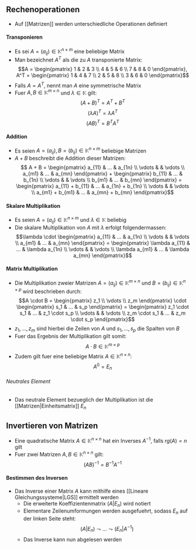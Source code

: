 ## Rechenoperationen
- Auf [[Matrizen]] werden unterschiedliche Operationen definiert
#### Transponieren
- Es sei $A = (a_{ij}) \in \mathbb{K}^{n \times m}$ eine beliebige Matrix
- Man bezeichnet $A^T$ als die zu $A$ transponierte Matrix:
$$A = \begin{pmatrix}
1 & 2 & 3 \\
4 & 5 & 6 \\
7 & 8 & 0
\end{pmatrix}, A^T = \begin{pmatrix}
1 & 4 & 7 \\
2 & 5 & 8 \\
3 & 6 & 0
\end{pmatrix}$$
- Falls $A = A^T$, nennt man $A$ eine symmetrische Matrix
- Fuer $A, B \in \mathbb{K}^{m \times n}$ und $\lambda \in \mathbb{K}$ gilt:
$$(A + B)^T = A^T + B^T$$
$$(\lambda A)^T = \lambda A^T$$
$$(AB)^T = B^TA^T$$

#### Addition
- Es seien $A = (a_{ij}), B = (b_{ij}) \in \mathbb{K}^{n \times m}$ beliebige Matrizen
- $A + B$ beschreibt die Addition dieser Matrizen:
$$
A + B = \begin{pmatrix}
a_{11} & ... & a_{1n} \\
\vdots & & \vdots \\
a_{m1} & ... & a_{mn}
\end{pmatrix} + \begin{pmatrix}
b_{11} & ... & b_{1n} \\
\vdots & & \vdots \\
b_{m1} & ... & b_{mn}
\end{pmatrix} = \begin{pmatrix}
a_{11} + b_{11} & ... & a_{1n} + b_{1n} \\
\vdots & & \vdots \\
a_{m1} + b_{m1} & ... & a_{mn} + b_{mn}
\end{pmatrix}$$
#### Skalare Multiplikation
- Es seien $A = (a_{ij}) \in \mathbb{K}^{n \times m}$ und $\lambda \in \mathbb{K}$ beliebig
- Die skalare Multiplikation von $A$ mit $\lambda$ erfolgt folgendermassen:
$$\lambda \cdot \begin{pmatrix}
a_{11} & ... & a_{1n} \\
\vdots & & \vdots \\
a_{m1} & ... & a_{mn}
\end{pmatrix} = \begin{pmatrix}
\lambda a_{11} & ... & \lambda a_{1n} \\
\vdots & & \vdots \\
\lambda a_{m1} & ... & \lambda a_{mn}
\end{pmatrix}$$
#### Matrix Multiplikation
- Die Multiplikation zweier Matrizen $A = (a_{ij}) \in \mathbb{K}^{m \times n}$ und $B = (b_{ij}) \in \mathbb{K}^{n \times p}$ wird beschrieben durch:
$$A \cdot B = \begin{pmatrix}
z_1 \\
\vdots \\
z_m
\end{pmatrix} \cdot \begin{pmatrix}
s_1 & ... & s_p
\end{pmatrix} = \begin{pmatrix}
z_1 \cdot s_1 & ... & z_1 \cdot s_p \\
\vdots & & \vdots \\
z_m \cdot s_1 & ... & z_m \cdot s_p
\end{pmatrix}$$
- $z_1, ..., z_m$ sind hierbei die Zeilen von $A$ und $s_1, ..., s_p$ die Spalten von $B$
- Fuer das Ergebnis der Multiplikation gilt somit:
$$A \cdot B \in \mathbb{K}^{m \times p}$$
- Zudem gilt fuer eine beliebige Matrix $A \in \mathbb{K}^{n \times n}$:
$$A^0 = E_n$$
###### Neutrales Element
- Das neutrale Element bezueglich der Multiplikation ist die [[Matrizen|Einheitsmatrix]] $E_n$
## Invertieren von Matrizen
- Eine quadratische Matrix $A \in \mathbb{K}^{n \times n}$ hat ein Inverses $A^{-1}$, falls $rg(A) = n$ gilt
- Fuer zwei Matrizen $A, B \in \mathbb{K}^{n \times n}$ gilt:
$$(AB)^{-1} = B^{-1}A^{-1}$$
#### Bestimmen des Inversen
- Das Inverse einer Matrix $A$ kann mithilfe eines [[Lineare Gleichungssysteme|LGS]] ermittelt werden
	- Die erweiterte Koeffizientenmatrix $(A|E_n)$ wird notiert
	- Elementare Zeilenumformungen werden ausgefuehrt, sodass $E_n$ auf der linken Seite steht: $$(A|E_n) \leadsto ... \leadsto (E_n|A^{-1})$$
	 - Das Inverse kann nun abgelesen werden
